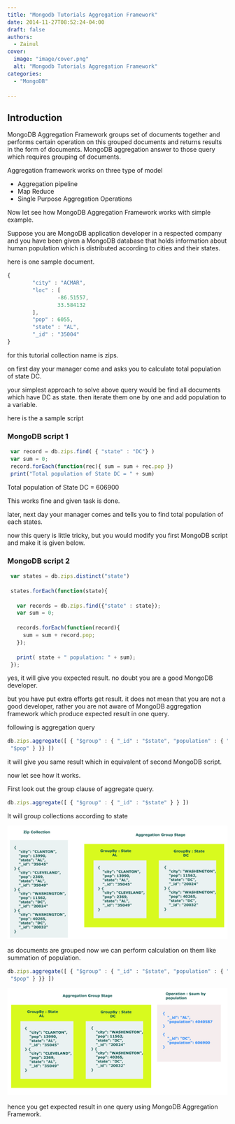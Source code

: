 ```yaml
---
title: "Mongodb Tutorials Aggregation Framework"
date: 2014-11-27T08:52:24-04:00
draft: false
authors:
  - Zainul
cover:
  image: "image/cover.png"
  alt: "Mongodb Tutorials Aggregation Framework"
categories: 
  - "MongoDB"

---
```


## Introduction

MongoDB Aggregation Framework groups set of documents together and performs certain operation on this grouped documents and returns results in the form of documents.
MongoDB aggregation answer to those query which requires grouping of documents.


Aggregation framework works on three type of model

- Aggregation pipeline
- Map Reduce
- Single Purpose Aggregation Operations

 
Now let see how MongoDB Aggregation Framework works with simple example.

Suppose you are MongoDB application developer in a respected company and you have been given a MongoDB database that holds information about human population which is distributed according to cities and their states.

here is one sample document.

```javascript
{
        "city" : "ACMAR",
        "loc" : [
                -86.51557,
                33.584132
        ],
        "pop" : 6055,
        "state" : "AL",
        "_id" : "35004"
}
```

for this tutorial collection name is zips. 

on first day your manager come and asks you to calculate total population of state DC.

your simplest approach to solve above query would be find all documents which have DC as state. then iterate them one by one and add population to a variable.
 
 here is the a sample script 

 ### MongoDB script 1
 
```javascript
 var record = db.zips.find( { "state" : "DC"} )
 var sum = 0;
 record.forEach(function(rec){ sum = sum + rec.pop })
 print("Total population of State DC = " + sum)
```

Total population of State DC = 606900

This works fine and given task is done.
 
later,  next day your manager comes and tells you to find total population of each states.

now this query is little tricky, but you would modify you first MongoDB script and make it is given below.

### MongoDB script 2

```javascript
 var states = db.zips.distinct("state")
 
 states.forEach(function(state){

   var records = db.zips.find({"state" : state});
   var sum = 0;

   records.forEach(function(record){
     sum = sum + record.pop;
   });

   print( state + " population: " + sum);
 });
```
yes, it will give you expected result. no doubt you are a good MongoDB developer.

but you have put extra efforts get result. it does not mean that you are not a good developer, rather you are not aware of MongoDB aggregation framework which produce expected result in one query.

following is aggregation query

```javascript
db.zips.aggregate([ { "$group" : { "_id" : "$state", "population" : { "$sum" :
 "$pop" } }} ])
 ```

 it will give you same result which in equivalent of second MongoDB script.
 
now let see how it works. 

First look out the group clause of aggregate query.
 
```javascript
db.zips.aggregate([ { "$group" : { "_id" : "$state" } } ])
```
  
It will group collections according  to state

![mongodb aggregation groups](image/mongodb-aggregation-group-s.png)


  
as documents are grouped now we can perform calculation on them like summation of population.

```javascript
db.zips.aggregate([ { "$group" : { "_id" : "$state", "population" : { "$sum" :
 "$pop" } }} ])
 ```

![mongodb aggregation sum](image/mongodb-aggregation-sum.png)


hence you get expected result in one query using MongoDB Aggregation Framework.

